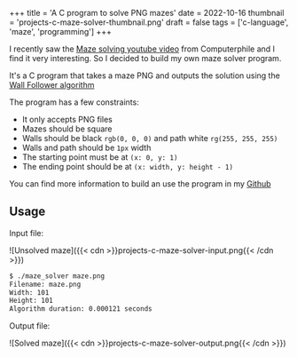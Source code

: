 +++
title = 'A C program to solve PNG mazes'
date = 2022-10-16
thumbnail = 'projects-c-maze-solver-thumbnail.png'
draft = false
tags = ['c-language', 'maze', 'programming']
+++

I recently saw the 
[Maze solving youtube video](https://www.youtube.com/watch?v=rop0W4QDOUI) from 
Computerphile and I find it very interesting. So I decided to build my own maze solver program.

It's a C program that takes a maze PNG and outputs the solution using the [Wall Follower algorithm](https://en.wikipedia.org/wiki/Maze-solving_algorithm)

The program has a few constraints:

-   It only accepts PNG files
-   Mazes should be square
-   Walls should be black `rgb(0, 0, 0)` and path white `rg(255, 255, 255)`
-   Walls and path should be `1px` width
-   The starting point must be at `(x: 0, y: 1)`
-   The ending point should be at `(x: width, y: height - 1)`

You can find more information to build an use the program in my [Github](https://github.com/denniscmartin/maze-solver)

## Usage

Input file:

![Unsolved maze]({{< cdn >}}projects-c-maze-solver-input.png{{< /cdn >}})

```bash
$ ./maze_solver maze.png
Filename: maze.png
Width: 101
Height: 101
Algorithm duration: 0.000121 seconds
```

Output file:

![Solved maze]({{< cdn >}}projects-c-maze-solver-output.png{{< /cdn >}})